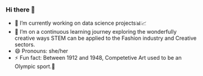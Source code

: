 ### Hi there 👋

- 🔭 I’m currently working on data science projects📊📈
- 🌱 I’m on a continuous learning journey exploring the wonderfully creative ways STEM can be applied to the Fashion industry and Creative sectors.
- 😄 Pronouns: she/her
- ⚡ Fun fact: Between 1912 and 1948, Competetive Art used to be an Olympic sport.🎨

<!--
**TakitaB/TakitaB** is a ✨ _special_ ✨ repository because its `README.md` (this file) appears on your GitHub profile.

Here are some ideas to get you started:


- 🌱 I’m currently learning ...
- 👯 I’m looking to collaborate on ...
- 🤔 I’m looking for help with ...
- 💬 Ask me about ...
- 📫 How to reach me: ...
- 😄 Pronouns: ...
- ⚡ Fun fact: ...
-->
